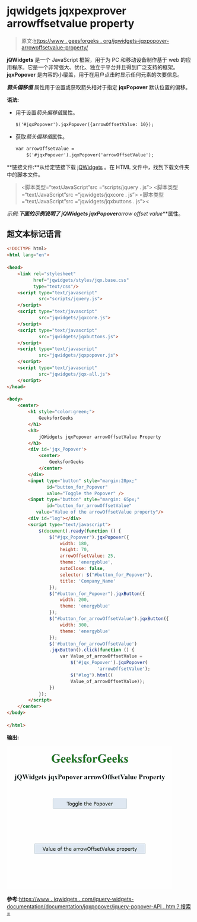 # jqwidgets jqxpexprover arrowffsetvalue property

> 原文:[https://www . geesforgeks . org/jqwidgets-jqxpopover-arrowoffsetvalue-property/](https://www.geeksforgeeks.org/jqwidgets-jqxpopover-arrowoffsetvalue-property/)

**jQWidgets** 是一个 JavaScript 框架，用于为 PC 和移动设备制作基于 web 的应用程序。它是一个非常强大、优化、独立于平台并且得到广泛支持的框架。 **jqxPopover** 是内容的小覆盖，用于在用户点击时显示任何元素的次要信息。

***箭头偏移值*** 属性用于设置或获取箭头相对于指定 **jqxPopover** 默认位置的偏移。

**语法:**

*   用于设置*箭头偏移值*属性。

    ```html
    $('#jqxPopover').jqxPopover({arrowOffsetValue: 10});
    ```

*   获取*箭头偏移值*属性。

    ```html
    var arrowOffsetValue = 
        $('#jqxPopover').jqxPopover('arrowOffsetValue'); 
    ```

**链接文件:**从给定链接下载 [jQWidgets](https://www.jqwidgets.com/download/) 。在 HTML 文件中，找到下载文件夹中的脚本文件。

> <link rel="”stylesheet”" href="”jqwidgets/styles/jqx.base.css”" type="”text/css”/">
> <脚本类型=“text/JavaScript”src =“scripts/jquery . js”></script>
> <脚本类型=“text/JavaScript”src =“jqwidgets/jqxcore . js”></script>
> <脚本类型=“text/JavaScript”src =“jqwidgets/jqxbuttons . js”><

**示例:**下面的示例说明了 jQWidgets jqxPopover***arrow offset value***属性。

## 超文本标记语言

```html
<!DOCTYPE html>
<html lang="en">

<head>
    <link rel="stylesheet"
          href="jqwidgets/styles/jqx.base.css" 
          type="text/css"/>
    <script type="text/javascript" 
            src="scripts/jquery.js">
    </script>
    <script type="text/javascript" 
            src="jqwidgets/jqxcore.js">
    </script>
    <script type="text/javascript" 
            src="jqwidgets/jqxbuttons.js">
    </script>
    <script type="text/javascript" 
            src="jqwidgets/jqxpopover.js">
    </script>
    <script type="text/javascript" 
            src="jqwidgets/jqx-all.js">
    </script>
</head>

<body>
    <center>
        <h1 style="color:green;">
            GeeksforGeeks
        </h1>
        <h3>
            jQWidgets jqxPopover arrowOffsetValue Property
        </h3>
        <div id='jqx_Popover'>
            <center>
                GeeksforGeeks
            </center>
        </div>
        <input type="button" style="margin:28px;" 
               id="button_for_Popover" 
               value="Toggle the Popover" />
        <input type="button" style="margin: 65px;" 
               id="button_for_arrowOffsetValue"
           value="Value of the arrowOffsetValue property"/>
        <div id="log"></div>
        <script type="text/javascript">
            $(document).ready(function () {
                $("#jqx_Popover").jqxPopover({
                    width: 180,
                    height: 70,
                    arrowOffsetValue: 25,
                    theme: 'energyblue',
                    autoClose: false,
                    selector: $("#button_for_Popover"),
                    title: 'Company_Name'
                });
                $("#button_for_Popover").jqxButton({
                    width: 200,
                    theme: 'energyblue'
                });
                $("#button_for_arrowOffsetValue").jqxButton({
                    width: 300,
                    theme: 'energyblue'
                });
                $('#button_for_arrowOffsetValue')
                .jqxButton().click(function () {
                    var Value_of_arrowOffsetValue =
                        $('#jqx_Popover').jqxPopover(
                                  'arrowOffsetValue');
                        $("#log").html((
                        Value_of_arrowOffsetValue));
                })
            });
        </script>
    </center>
</body>

</html>
```

**输出:**

![](img/21aee4301f45361a99cac434451c6b72.png)

**参考:**[https://www . jqwidgets . com/jquery-widgets-documentation/documentation/jqxpopover/jquery-popover-API . htm？搜索=](https://www.jqwidgets.com/jquery-widgets-documentation/documentation/jqxpopover/jquery-popover-api.htm?search=)